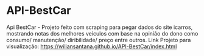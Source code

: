 # API-BestCar
Api BestCar - Projeto feito com scraping para pegar dados do site icarros, mostrando notas dos melhores veiculos com base na opinião do dono como consumo/ manutenção/ diribilidade/ preço entre outros. 
Link Projeto para visualização: https://wiliansantana.github.io/API-BestCar/index.html
